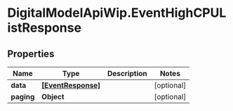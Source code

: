 # DigitalModelApiWip.EventHighCPUListResponse

## Properties

Name | Type | Description | Notes
------------ | ------------- | ------------- | -------------
**data** | [**[EventResponse]**](EventResponse.md) |  | [optional] 
**paging** | **Object** |  | [optional] 



